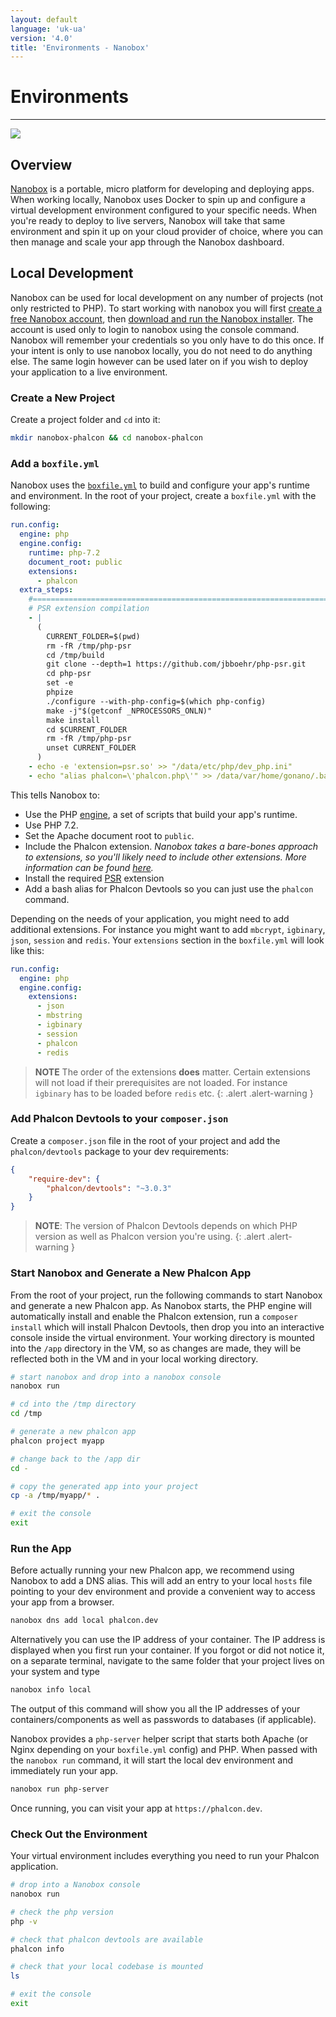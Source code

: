 ```yaml
---
layout: default
language: 'uk-ua'
version: '4.0'
title: 'Environments - Nanobox'
---
```


# Environments

* * *

![](/assets/images/document-status-stable-success.svg)

## Overview

[Nanobox](https://nanobox.io) is a portable, micro platform for developing and deploying apps. When working locally, Nanobox uses Docker to spin up and configure a virtual development environment configured to your specific needs. When you're ready to deploy to live servers, Nanobox will take that same environment and spin it up on your cloud provider of choice, where you can then manage and scale your app through the Nanobox dashboard.

## Local Development

Nanobox can be used for local development on any number of projects (not only restricted to PHP). To start working with nanobox you will first [create a free Nanobox account](https://dashboard.nanobox.io/users/register), then [download and run the Nanobox installer](https://dashboard.nanobox.io/download). The account is used only to login to nanobox using the console command. Nanobox will remember your credentials so you only have to do this once. If your intent is only to use nanobox locally, you do not need to do anything else. The same login however can be used later on if you wish to deploy your application to a live environment.

### Create a New Project

Create a project folder and `cd` into it:

```bash
mkdir nanobox-phalcon && cd nanobox-phalcon
```

### Add a `boxfile.yml`

Nanobox uses the [`boxfile.yml`](https://docs.nanobox.io/boxfile/) to build and configure your app's runtime and environment. In the root of your project, create a `boxfile.yml` with the following:

```yaml
run.config:
  engine: php
  engine.config:
    runtime: php-7.2
    document_root: public
    extensions:
      - phalcon
  extra_steps:
    #===========================================================================
    # PSR extension compilation
    - |
      (
        CURRENT_FOLDER=$(pwd)
        rm -fR /tmp/php-psr
        cd /tmp/build
        git clone --depth=1 https://github.com/jbboehr/php-psr.git
        cd php-psr
        set -e
        phpize
        ./configure --with-php-config=$(which php-config)
        make -j"$(getconf _NPROCESSORS_ONLN)"
        make install
        cd $CURRENT_FOLDER
        rm -fR /tmp/php-psr
        unset CURRENT_FOLDER
      )
    - echo -e 'extension=psr.so' >> "/data/etc/php/dev_php.ini"
    - echo "alias phalcon=\'phalcon.php\'" >> /data/var/home/gonano/.bashrc
```

This tells Nanobox to:

- Use the PHP [engine](https://docs.nanobox.io/engines/), a set of scripts that build your app's runtime.
- Use PHP 7.2.
- Set the Apache document root to `public`.
- Include the Phalcon extension. *Nanobox takes a bare-bones approach to extensions, so you'll likely need to include other extensions. More information can be found [here](https://guides.nanobox.io/php/phalcon/php-extensions/).*
- Install the required [PSR](https://github.com/jbboehr/php-psr.git) extension
- Add a bash alias for Phalcon Devtools so you can just use the `phalcon` command.

Depending on the needs of your application, you might need to add additional extensions. For instance you might want to add `mbcrypt`, `igbinary`, `json`, `session` and `redis`. Your `extensions` section in the `boxfile.yml` will look like this:

```yaml
run.config:
  engine: php
  engine.config:
    extensions:
      - json
      - mbstring
      - igbinary
      - session
      - phalcon
      - redis
```

> **NOTE** The order of the extensions **does** matter. Certain extensions will not load if their prerequisites are not loaded. For instance `igbinary` has to be loaded before `redis` etc.
{: .alert .alert-warning }

### Add Phalcon Devtools to your `composer.json`

Create a `composer.json` file in the root of your project and add the `phalcon/devtools` package to your dev requirements:

```json
{
    "require-dev": {
        "phalcon/devtools": "~3.0.3"
    }
}
```

> **NOTE**: The version of Phalcon Devtools depends on which PHP version as well as Phalcon version you're using.
{: .alert .alert-warning }

### Start Nanobox and Generate a New Phalcon App

From the root of your project, run the following commands to start Nanobox and generate a new Phalcon app. As Nanobox starts, the PHP engine will automatically install and enable the Phalcon extension, run a `composer install` which will install Phalcon Devtools, then drop you into an interactive console inside the virtual environment. Your working directory is mounted into the `/app` directory in the VM, so as changes are made, they will be reflected both in the VM and in your local working directory.

```bash
# start nanobox and drop into a nanobox console
nanobox run

# cd into the /tmp directory
cd /tmp

# generate a new phalcon app
phalcon project myapp

# change back to the /app dir
cd -

# copy the generated app into your project
cp -a /tmp/myapp/* .

# exit the console
exit
```

### Run the App

Before actually running your new Phalcon app, we recommend using Nanobox to add a DNS alias. This will add an entry to your local `hosts` file pointing to your dev environment and provide a convenient way to access your app from a browser.

```bash
nanobox dns add local phalcon.dev
```

Alternatively you can use the IP address of your container. The IP address is displayed when you first run your container. If you forgot or did not notice it, on a separate terminal, navigate to the same folder that your project lives on your system and type

```bash
nanobox info local
```

The output of this command will show you all the IP addresses of your containers/components as well as passwords to databases (if applicable).

Nanobox provides a `php-server` helper script that starts both Apache (or Nginx depending on your `boxfile.yml` config) and PHP. When passed with the `nanobox run` command, it will start the local dev environment and immediately run your app.

```bash
nanobox run php-server
```

Once running, you can visit your app at `https://phalcon.dev`.

### Check Out the Environment

Your virtual environment includes everything you need to run your Phalcon application.

```bash
# drop into a Nanobox console
nanobox run

# check the php version
php -v

# check that phalcon devtools are available
phalcon info

# check that your local codebase is mounted
ls

# exit the console
exit
```